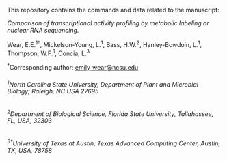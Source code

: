 This repository contains the commands and data related to the manuscript:

*Comparison of transcriptional activity profiling by metabolic labeling or nuclear RNA sequencing.*

Wear, E.E.<sup>1†</sup>, Mickelson-Young, L.<sup>1</sup>, Bass, H.W.<sup>2</sup>, Hanley-Bowdoin, L.<sup>1</sup>, Thompson, W.F.<sup>1</sup>, Concia, L.<sup>3</sup> 

<sup>†</sup>Corresponding author: emily_wear@ncsu.edu


###### <sup>1</sup>North Carolina State University, Department of Plant and Microbial Biology; Raleigh, NC USA 27695
###### <sup>2</sup>Department of Biological Science, Florida State University, Tallahassee, FL, USA, 32303
###### <sup>3†</sup>University of Texas at Austin, Texas Advanced Computing Center, Austin, TX, USA, 78758
